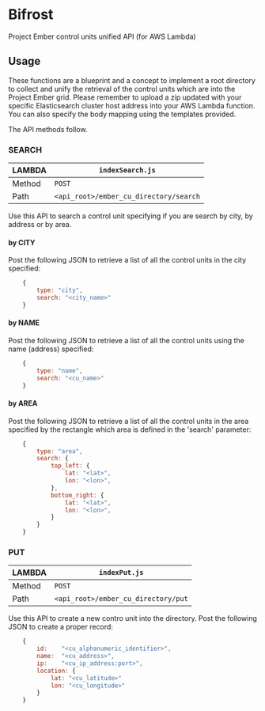 # Bifrost
Project Ember control units unified API (for AWS Lambda)

## Usage
These functions are a blueprint and a concept to implement a root directory to collect and unify the retrieval of the control units which are 
into the Project Ember grid. Please remember to upload a zip updated with your specific Elasticsearch cluster host address into your AWS Lambda function. You can also specify the body mapping using the templates provided.

The API methods follow.


### SEARCH 
| LAMBDA | `indexSearch.js`           |
|--------|----------------------------|
| Method | `POST`                     |
| Path   | `<api_root>/ember_cu_directory/search`|

Use this API to search a control unit specifying if you are search by city, by address or by area.
#### by CITY
Post the following JSON to retrieve a list of all the control units in the city specified:
```javascript
    {
        type: "city",
        search: "<city_name>"
    }
```

#### by NAME
Post the following JSON to retrieve a list of all the control units using the name (address) specified:
```javascript
    {
        type: "name",
        search: "<cu_name>"
    }
```

#### by AREA
Post the following JSON to retrieve a list of all the control units in the area specified by the rectangle which area is defined in the 'search' parameter:
```javascript
    {
        type: "area",
        search: {
            top_left: {
                lat: "<lat>",
                lon: "<lon>",
            },
            bottom_right: {
                lat: "<lat>",
                lon: "<lon>",
            }
        }
    }
```

### PUT 
| LAMBDA | `indexPut.js`              |
|--------|----------------------------|
| Method | `POST`                     |
| Path   | `<api_root>/ember_cu_directory/put`|

Use this API to create a new contro unit into the directory.
Post the following JSON to create a proper record:
```javascript
    {
        id:    "<cu_alphanumeric_identifier>",
        name:  "<cu_address>",
        ip:    "<cu_ip_address:port>",
        location: {
            lat: "<cu_latitude>"
            lon: "<cu_longitude>"
        }
    }
```

